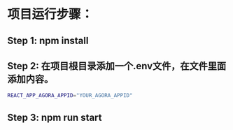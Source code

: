 # 项目运行步骤：
## Step 1: npm install
## Step 2: 在项目根目录添加一个.env文件，在文件里面添加内容。
```bash
REACT_APP_AGORA_APPID="YOUR_AGORA_APPID"
```
## Step 3: npm run start

